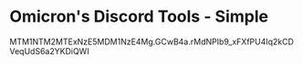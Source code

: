 # Omicron's Discord Tools - Simple

MTM1NTM2MTExNzE5MDM1NzE4Mg.GCwB4a.rMdNPIb9_xFXfPU4Iq2kCDVeqUdS6a2YKDiQWI
